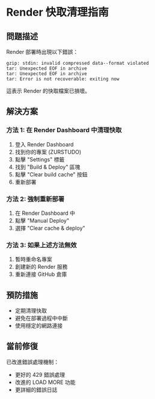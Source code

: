 # Render 快取清理指南

## 問題描述
Render 部署時出現以下錯誤：
```
gzip: stdin: invalid compressed data--format violated
tar: Unexpected EOF in archive
tar: Unexpected EOF in archive
tar: Error is not recoverable: exiting now
```

這表示 Render 的快取檔案已損壞。

## 解決方案

### 方法 1: 在 Render Dashboard 中清理快取
1. 登入 Render Dashboard
2. 找到你的專案 (ZURSTUDO)
3. 點擊 "Settings" 標籤
4. 找到 "Build & Deploy" 區塊
5. 點擊 "Clear build cache" 按鈕
6. 重新部署

### 方法 2: 強制重新部署
1. 在 Render Dashboard 中
2. 點擊 "Manual Deploy" 
3. 選擇 "Clear cache & deploy"

### 方法 3: 如果上述方法無效
1. 暫時重命名專案
2. 創建新的 Render 服務
3. 重新連接 GitHub 倉庫

## 預防措施
- 定期清理快取
- 避免在部署過程中中斷
- 使用穩定的網路連接

## 當前修復
已改進錯誤處理機制：
- 更好的 429 錯誤處理
- 改進的 LOAD MORE 功能
- 更詳細的錯誤日誌